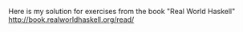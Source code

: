 Here is my solution for exercises from the book "Real World Haskell"
http://book.realworldhaskell.org/read/ 